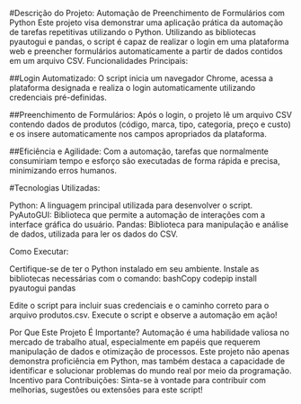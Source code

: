 #Descrição do Projeto: Automação de Preenchimento de Formulários com Python
Este projeto visa demonstrar uma aplicação prática da automação de tarefas repetitivas utilizando o Python. Utilizando as bibliotecas pyautogui e pandas, o script é capaz de realizar o login em uma plataforma web e preencher formulários automaticamente a partir de dados contidos em um arquivo CSV.
Funcionalidades Principais:


##Login Automatizado: O script inicia um navegador Chrome, acessa a plataforma designada e realiza o login automaticamente utilizando credenciais pré-definidas.


##Preenchimento de Formulários: Após o login, o projeto lê um arquivo CSV contendo dados de produtos (código, marca, tipo, categoria, preço e custo) e os insere automaticamente nos campos apropriados da plataforma.


##Eficiência e Agilidade: Com a automação, tarefas que normalmente consumiriam tempo e esforço são executadas de forma rápida e precisa, minimizando erros humanos.


#Tecnologias Utilizadas:

Python: A linguagem principal utilizada para desenvolver o script.
PyAutoGUI: Biblioteca que permite a automação de interações com a interface gráfica do usuário.
Pandas: Biblioteca para manipulação e análise de dados, utilizada para ler os dados do CSV.

Como Executar:

Certifique-se de ter o Python instalado em seu ambiente.
Instale as bibliotecas necessárias com o comando:
bashCopy codepip install pyautogui pandas

Edite o script para incluir suas credenciais e o caminho correto para o arquivo produtos.csv.
Execute o script e observe a automação em ação!

Por Que Este Projeto É Importante?
Automação é uma habilidade valiosa no mercado de trabalho atual, especialmente em papéis que requerem manipulação de dados e otimização de processos. Este projeto não apenas demonstra proficiência em Python, mas também destaca a capacidade de identificar e solucionar problemas do mundo real por meio da programação.
Incentivo para Contribuições: Sinta-se à vontade para contribuir com melhorias, sugestões ou extensões para este script!
